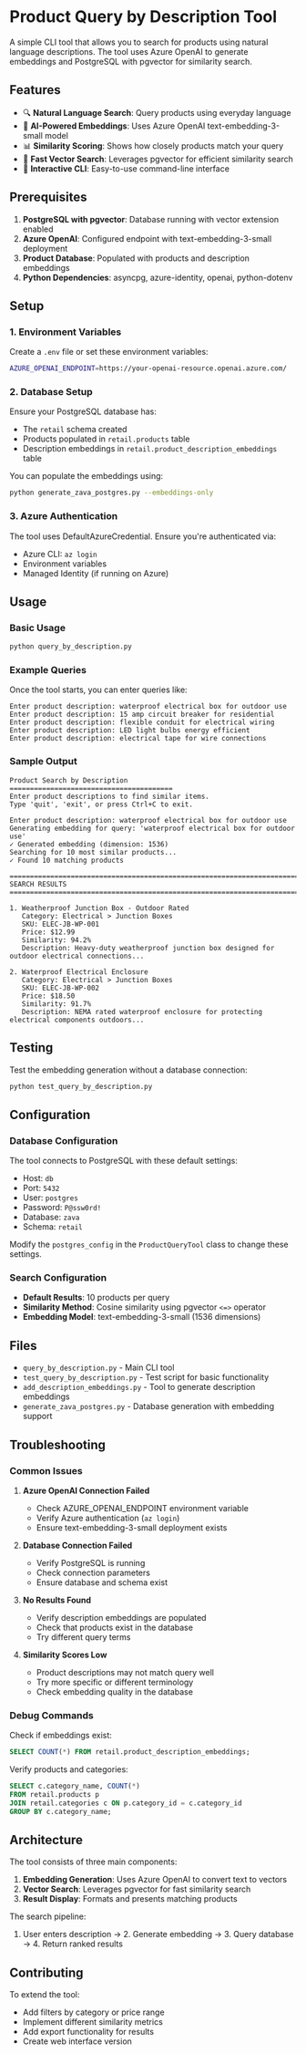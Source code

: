 # Product Query by Description Tool

A simple CLI tool that allows you to search for products using natural language descriptions. The tool uses Azure OpenAI to generate embeddings and PostgreSQL with pgvector for similarity search.

## Features

- 🔍 **Natural Language Search**: Query products using everyday language
- 🧠 **AI-Powered Embeddings**: Uses Azure OpenAI text-embedding-3-small model
- 📊 **Similarity Scoring**: Shows how closely products match your query
- 🚀 **Fast Vector Search**: Leverages pgvector for efficient similarity search
- 💬 **Interactive CLI**: Easy-to-use command-line interface

## Prerequisites

1. **PostgreSQL with pgvector**: Database running with vector extension enabled
2. **Azure OpenAI**: Configured endpoint with text-embedding-3-small deployment
3. **Product Database**: Populated with products and description embeddings
4. **Python Dependencies**: asyncpg, azure-identity, openai, python-dotenv

## Setup

### 1. Environment Variables

Create a `.env` file or set these environment variables:

```bash
AZURE_OPENAI_ENDPOINT=https://your-openai-resource.openai.azure.com/
```

### 2. Database Setup

Ensure your PostgreSQL database has:
- The `retail` schema created
- Products populated in `retail.products` table
- Description embeddings in `retail.product_description_embeddings` table

You can populate the embeddings using:
```bash
python generate_zava_postgres.py --embeddings-only
```

### 3. Azure Authentication

The tool uses DefaultAzureCredential. Ensure you're authenticated via:
- Azure CLI: `az login`
- Environment variables
- Managed Identity (if running on Azure)

## Usage

### Basic Usage

```bash
python query_by_description.py
```

### Example Queries

Once the tool starts, you can enter queries like:

```
Enter product description: waterproof electrical box for outdoor use
Enter product description: 15 amp circuit breaker for residential
Enter product description: flexible conduit for electrical wiring
Enter product description: LED light bulbs energy efficient
Enter product description: electrical tape for wire connections
```

### Sample Output

```
Product Search by Description
========================================
Enter product descriptions to find similar items.
Type 'quit', 'exit', or press Ctrl+C to exit.

Enter product description: waterproof electrical box for outdoor use
Generating embedding for query: 'waterproof electrical box for outdoor use'
✓ Generated embedding (dimension: 1536)
Searching for 10 most similar products...
✓ Found 10 matching products

================================================================================
SEARCH RESULTS
================================================================================

1. Weatherproof Junction Box - Outdoor Rated
   Category: Electrical > Junction Boxes
   SKU: ELEC-JB-WP-001
   Price: $12.99
   Similarity: 94.2%
   Description: Heavy-duty weatherproof junction box designed for outdoor electrical connections...

2. Waterproof Electrical Enclosure
   Category: Electrical > Junction Boxes  
   SKU: ELEC-JB-WP-002
   Price: $18.50
   Similarity: 91.7%
   Description: NEMA rated waterproof enclosure for protecting electrical components outdoors...
```

## Testing

Test the embedding generation without a database connection:

```bash
python test_query_by_description.py
```

## Configuration

### Database Configuration

The tool connects to PostgreSQL with these default settings:
- Host: `db`
- Port: `5432`
- User: `postgres`
- Password: `P@ssw0rd!`
- Database: `zava`
- Schema: `retail`

Modify the `postgres_config` in the `ProductQueryTool` class to change these settings.

### Search Configuration

- **Default Results**: 10 products per query
- **Similarity Method**: Cosine similarity using pgvector `<=>` operator
- **Embedding Model**: text-embedding-3-small (1536 dimensions)

## Files

- `query_by_description.py` - Main CLI tool
- `test_query_by_description.py` - Test script for basic functionality
- `add_description_embeddings.py` - Tool to generate description embeddings
- `generate_zava_postgres.py` - Database generation with embedding support

## Troubleshooting

### Common Issues

1. **Azure OpenAI Connection Failed**
   - Check AZURE_OPENAI_ENDPOINT environment variable
   - Verify Azure authentication (`az login`)
   - Ensure text-embedding-3-small deployment exists

2. **Database Connection Failed**
   - Verify PostgreSQL is running
   - Check connection parameters
   - Ensure database and schema exist

3. **No Results Found**
   - Verify description embeddings are populated
   - Check that products exist in the database
   - Try different query terms

4. **Similarity Scores Low**
   - Product descriptions may not match query well
   - Try more specific or different terminology
   - Check embedding quality in the database

### Debug Commands

Check if embeddings exist:
```sql
SELECT COUNT(*) FROM retail.product_description_embeddings;
```

Verify products and categories:
```sql
SELECT c.category_name, COUNT(*) 
FROM retail.products p 
JOIN retail.categories c ON p.category_id = c.category_id 
GROUP BY c.category_name;
```

## Architecture

The tool consists of three main components:

1. **Embedding Generation**: Uses Azure OpenAI to convert text to vectors
2. **Vector Search**: Leverages pgvector for fast similarity search  
3. **Result Display**: Formats and presents matching products

The search pipeline:
1. User enters description → 2. Generate embedding → 3. Query database → 4. Return ranked results

## Contributing

To extend the tool:
- Add filters by category or price range
- Implement different similarity metrics
- Add export functionality for results
- Create web interface version
